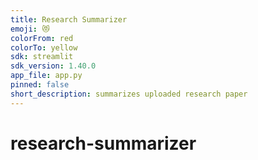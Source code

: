 ```yaml
---
title: Research Summarizer
emoji: 😻
colorFrom: red
colorTo: yellow
sdk: streamlit
sdk_version: 1.40.0
app_file: app.py
pinned: false
short_description: summarizes uploaded research paper
---
```

 
 # research-summarizer
